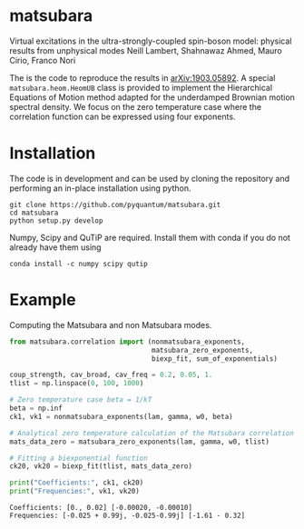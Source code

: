# matsubara
Virtual excitations in the ultra-strongly-coupled spin-boson model: physical results from unphysical modes
Neill Lambert, Shahnawaz Ahmed, Mauro Cirio, Franco Nori

The is the code to reproduce the results in [arXiv:1903.05892](arXiv:1903.05892). A special `matsubara.heom.HeomUB` class is provided to implement the Hierarchical Equations of Motion method adapted for the underdamped Brownian motion spectral density. We focus on the zero temperature case where the correlation function can be expressed using four exponents.

# Installation
The code is in development and can be used by cloning the repository and performing an in-place installation using python.
```
git clone https://github.com/pyquantum/matsubara.git
cd matsubara
python setup.py develop
```
Numpy, Scipy and QuTiP are required. Install them with conda if you do not already have them using
```
conda install -c numpy scipy qutip
```

# Example
Computing the Matsubara and non Matsubara modes.
```python
from matsubara.correlation import (nonmatsubara_exponents,
                                   matsubara_zero_exponents,
                                   biexp_fit, sum_of_exponentials)

coup_strength, cav_broad, cav_freq = 0.2, 0.05, 1.
tlist = np.linspace(0, 100, 1000)

# Zero temperature case beta = 1/kT
beta = np.inf
ck1, vk1 = nonmatsubara_exponents(lam, gamma, w0, beta)

# Analytical zero temperature calculation of the Matsubara correlation
mats_data_zero = matsubara_zero_exponents(lam, gamma, w0, tlist)

# Fitting a biexponential function
ck20, vk20 = biexp_fit(tlist, mats_data_zero)

print("Coefficients:", ck1, ck20)
print("Frequencies:", vk1, vk20)
```

```
Coefficients: [0., 0.02] [-0.00020, -0.00010]
Frequencies: [-0.025 + 0.99j, -0.025-0.99j] [-1.61 - 0.32]
```

